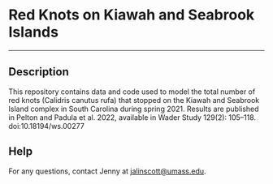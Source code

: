 # Red Knots on Kiawah and Seabrook Islands
---------------------------------------------

## Description 

This repository contains data and code used to model the total number of red knots (Calidris canutus rufa) that stopped on the Kiawah and Seabrook Island complex in South Carolina during spring 2021. Results are published in Pelton and Padula et al. 2022, available in Wader Study 129(2): 105–118. doi:10.18194/ws.00277    

## Help

For any questions, contact Jenny at jalinscott@umass.edu.
